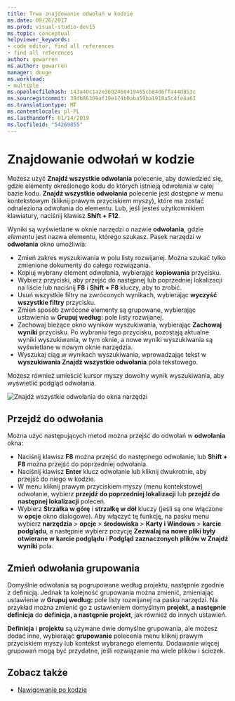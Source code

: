 ```yaml
---
title: Trwa znajdowanie odwołań w kodzie
ms.date: 09/26/2017
ms.prod: visual-studio-dev15
ms.topic: conceptual
helpviewer_keywords:
- code editor, find all references
- find all references
author: gewarren
ms.author: gewarren
manager: douge
ms.workload:
- multiple
ms.openlocfilehash: 143a40c1a2e3602460419465cb84d6ffa44d853c
ms.sourcegitcommit: 38db86369af19e174b0aba59ba1918a5c4fe4a61
ms.translationtype: MT
ms.contentlocale: pl-PL
ms.lasthandoff: 01/14/2019
ms.locfileid: "54269855"
---
```

# <a name="find-references-in-your-code"></a>Znajdowanie odwołań w kodzie

Możesz użyć **Znajdź wszystkie odwołania** polecenie, aby dowiedzieć się, gdzie elementy określonego kodu do których istnieją odwołania w całej bazie kodu. **Znajdź wszystkie odwołania** polecenie jest dostępne w menu kontekstowym (kliknij prawym przyciskiem myszy), które ma zostać odnaleziona odwołania do elementu. Lub, jeśli jesteś użytkownikiem klawiatury, naciśnij klawisz **Shift + F12**.

Wyniki są wyświetlane w oknie narzędzi o nazwie  **<element> odwołania**, gdzie *elementu* jest nazwa elementu, którego szukasz. Pasek narzędzi w **odwołania** okno umożliwia:
- Zmień zakres wyszukiwania w polu listy rozwijanej. Można szukać tylko zmienione dokumenty do całego rozwiązania.
- Kopiuj wybrany element odwołania, wybierając **kopiowania** przycisku.
- Wybierz przyciski, aby przejść do następnej lub poprzedniej lokalizacji na liście lub naciśnij **F8** i **Shift + F8** kluczy, aby to zrobić.
- Usuń wszystkie filtry na zwróconych wynikach, wybierając **wyczyść wszystkie filtry** przycisku.
- Zmień sposób zwrócone elementy są grupowane, wybierając ustawienia w **Grupuj według:** pole listy rozwijanej.
- Zachowaj bieżące okno wyników wyszukiwania, wybierając **Zachowaj wyniki** przycisku. Po wybraniu tego przycisku, pozostają aktualne wyniki wyszukiwania, w tym oknie, a nowe wyniki wyszukiwania są wyświetlane w nowym oknie narzędzia.
- Wyszukaj ciąg w wynikach wyszukiwania, wprowadzając tekst w **wyszukiwania Znajdź wszystkie odwołania** pola tekstowego.

Możesz również umieścić kursor myszy dowolny wynik wyszukiwania, aby wyświetlić podgląd odwołania.

![Znajdź wszystkie odwołania do okna narzędzi](../ide/media/vside_findallreferences.png)

## <a name="navigate-to-references"></a>Przejdź do odwołania
Można użyć następujących metod można przejść do odwołań w **odwołania** okna:

- Naciśnij klawisz **F8** można przejść do następnego odwołanie, lub **Shift + F8** można przejść do poprzedniej odwołania.
- Naciśnij klawisz **Enter** klucz odwołanie lub kliknij dwukrotnie, aby przejść do niego w kodzie.
- W menu kliknij prawym przyciskiem myszy (menu kontekstowe) odwołanie, wybierz **przejdź do poprzedniej lokalizacji** lub **przejdź do następnej lokalizacji** poleceń.
- Wybierz **Strzałka w górę** i **strzałkę w dół** kluczy (jeśli są one włączone w **opcje** okno dialogowe). Aby włączyć tę funkcję, na pasku menu wybierz **narzędzia** > **opcje** > **środowiska**  >   **Karty i Windows** > **karcie podglądu**, a następnie wybierz pozycję **Zezwalaj na nowe pliki były otwierane w karcie podglądu** i **Podgląd zaznaczonych plików w Znajdź wyniki** pola.

## <a name="change-reference-groupings"></a>Zmień odwołania grupowania
Domyślnie odwołania są pogrupowane według projektu, następnie zgodnie z definicją. Jednak ta kolejność grupowania można zmienić, zmieniając ustawienie w **Grupuj według:** pole listy rozwijanej na pasku narzędzi. Na przykład można zmienić go z ustawieniem domyślnym **projekt, a następnie definicja** do **definicja, a następnie projekt**, jak również do innych ustawień.

**Definicja** i **projektu** są używane dwie domyślne grupowania, ale możesz dodać inne, wybierając **grupowanie** polecenia menu kliknij prawym przyciskiem myszy lub kontekst wybranego elementu. Dodawanie więcej grupowań mogą być przydatne, jeśli rozwiązanie ma wiele plików i ścieżek.

## <a name="see-also"></a>Zobacz także

- [Nawigowanie po kodzie](../ide/navigating-code.md)